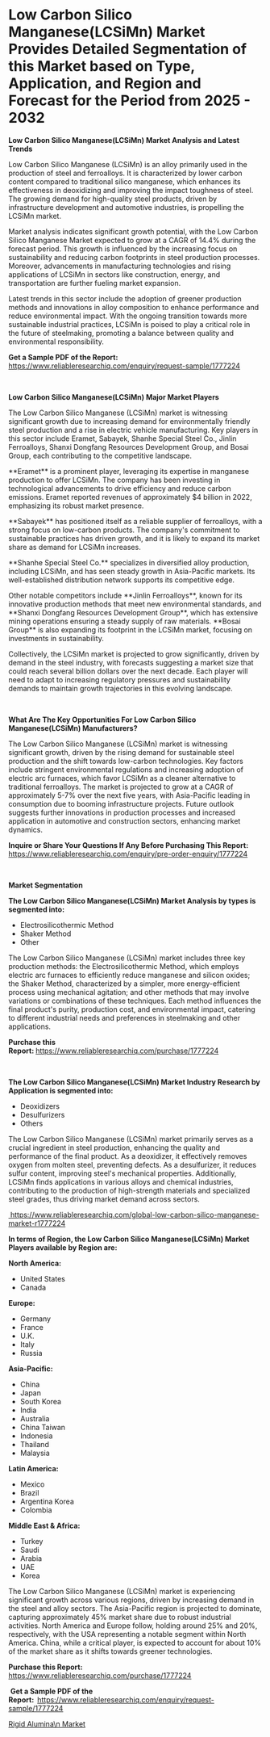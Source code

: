 <p><h1>Low Carbon Silico Manganese(LCSiMn) Market Provides Detailed Segmentation of this Market based on Type, Application, and Region and Forecast for the Period from 2025 - 2032</h1></p><p><strong>Low Carbon Silico Manganese(LCSiMn) Market Analysis and Latest Trends</strong></p>
<p><p>Low Carbon Silico Manganese (LCSiMn) is an alloy primarily used in the production of steel and ferroalloys. It is characterized by lower carbon content compared to traditional silico manganese, which enhances its effectiveness in deoxidizing and improving the impact toughness of steel. The growing demand for high-quality steel products, driven by infrastructure development and automotive industries, is propelling the LCSiMn market.</p><p>Market analysis indicates significant growth potential, with the Low Carbon Silico Manganese Market expected to grow at a CAGR of 14.4% during the forecast period. This growth is influenced by the increasing focus on sustainability and reducing carbon footprints in steel production processes. Moreover, advancements in manufacturing technologies and rising applications of LCSiMn in sectors like construction, energy, and transportation are further fueling market expansion. </p><p>Latest trends in this sector include the adoption of greener production methods and innovations in alloy composition to enhance performance and reduce environmental impact. With the ongoing transition towards more sustainable industrial practices, LCSiMn is poised to play a critical role in the future of steelmaking, promoting a balance between quality and environmental responsibility.</p></p>
<p><strong>Get a Sample PDF of the Report:&nbsp;</strong> <a href="https://www.reliableresearchiq.com/enquiry/request-sample/1777224?utm_campaign=1720&utm_medium=2&utm_source=Github&utm_content=ia&utm_term=02022025&utm_id=low-carbon-silico-manganeselcsimn">https://www.reliableresearchiq.com/enquiry/request-sample/1777224</a></p>
<p>&nbsp;</p>
<p><strong>Low Carbon Silico Manganese(LCSiMn) Major Market Players</strong></p>
<p><p>The Low Carbon Silico Manganese (LCSiMn) market is witnessing significant growth due to increasing demand for environmentally friendly steel production and a rise in electric vehicle manufacturing. Key players in this sector include Eramet, Sabayek, Shanhe Special Steel Co., Jinlin Ferroalloys, Shanxi Dongfang Resources Development Group, and Bosai Group, each contributing to the competitive landscape.</p><p>**Eramet** is a prominent player, leveraging its expertise in manganese production to offer LCSiMn. The company has been investing in technological advancements to drive efficiency and reduce carbon emissions. Eramet reported revenues of approximately $4 billion in 2022, emphasizing its robust market presence.</p><p>**Sabayek** has positioned itself as a reliable supplier of ferroalloys, with a strong focus on low-carbon products. The company's commitment to sustainable practices has driven growth, and it is likely to expand its market share as demand for LCSiMn increases. </p><p>**Shanhe Special Steel Co.** specializes in diversified alloy production, including LCSiMn, and has seen steady growth in Asia-Pacific markets. Its well-established distribution network supports its competitive edge.</p><p>Other notable competitors include **Jinlin Ferroalloys**, known for its innovative production methods that meet new environmental standards, and **Shanxi Dongfang Resources Development Group**, which has extensive mining operations ensuring a steady supply of raw materials. **Bosai Group** is also expanding its footprint in the LCSiMn market, focusing on investments in sustainability.</p><p>Collectively, the LCSiMn market is projected to grow significantly, driven by demand in the steel industry, with forecasts suggesting a market size that could reach several billion dollars over the next decade. Each player will need to adapt to increasing regulatory pressures and sustainability demands to maintain growth trajectories in this evolving landscape.</p></p>
<p>&nbsp;</p>
<p><strong>What Are The Key Opportunities For Low Carbon Silico Manganese(LCSiMn) Manufacturers?</strong></p>
<p><p>The Low Carbon Silico Manganese (LCSiMn) market is witnessing significant growth, driven by the rising demand for sustainable steel production and the shift towards low-carbon technologies. Key factors include stringent environmental regulations and increasing adoption of electric arc furnaces, which favor LCSiMn as a cleaner alternative to traditional ferroalloys. The market is projected to grow at a CAGR of approximately 5-7% over the next five years, with Asia-Pacific leading in consumption due to booming infrastructure projects. Future outlook suggests further innovations in production processes and increased application in automotive and construction sectors, enhancing market dynamics.</p></p>
<p><strong>Inquire or Share Your Questions If Any Before Purchasing This Report:</strong> <a href="https://www.reliableresearchiq.com/enquiry/pre-order-enquiry/1777224?utm_campaign=1720&utm_medium=2&utm_source=Github&utm_content=ia&utm_term=02022025&utm_id=low-carbon-silico-manganeselcsimn">https://www.reliableresearchiq.com/enquiry/pre-order-enquiry/1777224</a></p>
<p>&nbsp;</p>
<p><strong>Market Segmentation</strong></p>
<p><strong>The Low Carbon Silico Manganese(LCSiMn) Market Analysis by types is segmented into:</strong></p>
<p><ul><li>Electrosilicothermic Method</li><li>Shaker Method</li><li>Other</li></ul></p>
<p><p>The Low Carbon Silico Manganese (LCSiMn) market includes three key production methods: the Electrosilicothermic Method, which employs electric arc furnaces to efficiently reduce manganese and silicon oxides; the Shaker Method, characterized by a simpler, more energy-efficient process using mechanical agitation; and other methods that may involve variations or combinations of these techniques. Each method influences the final product's purity, production cost, and environmental impact, catering to different industrial needs and preferences in steelmaking and other applications.</p></p>
<p><strong>Purchase this Report:&nbsp;</strong><a href="https://www.reliableresearchiq.com/purchase/1777224?utm_campaign=1720&utm_medium=2&utm_source=Github&utm_content=ia&utm_term=02022025&utm_id=low-carbon-silico-manganeselcsimn">https://www.reliableresearchiq.com/purchase/1777224</a></p>
<p>&nbsp;</p>
<p><strong>The Low Carbon Silico Manganese(LCSiMn) Market Industry Research by Application is segmented into:</strong></p>
<p><ul><li>Deoxidizers</li><li>Desulfurizers</li><li>Others</li></ul></p>
<p><p>The Low Carbon Silico Manganese (LCSiMn) market primarily serves as a crucial ingredient in steel production, enhancing the quality and performance of the final product. As a deoxidizer, it effectively removes oxygen from molten steel, preventing defects. As a desulfurizer, it reduces sulfur content, improving steel's mechanical properties. Additionally, LCSiMn finds applications in various alloys and chemical industries, contributing to the production of high-strength materials and specialized steel grades, thus driving market demand across sectors.</p></p>
<p><a href="https://www.reliableresearchiq.com/global-low-carbon-silico-manganese-market-r1777224?utm_campaign=1720&utm_medium=2&utm_source=Github&utm_content=ia&utm_term=02022025&utm_id=low-carbon-silico-manganeselcsimn">&nbsp;https://www.reliableresearchiq.com/global-low-carbon-silico-manganese-market-r1777224</a></p>
<p><strong>In terms of Region, the Low Carbon Silico Manganese(LCSiMn) Market Players available by Region are:</strong></p>
<p>
    <p> <strong> North America: </strong>
        <ul>
            <li>United States</li>
            <li>Canada</li>
        </ul>
        </p> 
    <p> <strong> Europe: </strong>
        <ul>
            <li>Germany</li>
            <li>France</li>
            <li>U.K.</li>
            <li>Italy</li>
            <li>Russia</li>
        </ul>
        </p> 
    <p> <strong> Asia-Pacific: </strong>
        <ul>
            <li>China</li>
            <li>Japan</li>
            <li>South Korea</li>
            <li>India</li>
            <li>Australia</li>
            <li>China Taiwan</li>
            <li>Indonesia</li>
            <li>Thailand</li>
            <li>Malaysia</li>
        </ul>
        </p> 
    <p> <strong> Latin America: </strong>
        <ul>
            <li>Mexico</li>
            <li>Brazil</li>
            <li>Argentina Korea</li>
            <li>Colombia</li>
        </ul>
        </p> 
    <p> <strong> Middle East & Africa: </strong>
        <ul>
            <li>Turkey</li>
            <li>Saudi</li>
            <li>Arabia</li>
            <li>UAE</li>
            <li>Korea</li>
        </ul>
    </p>
    </p>
<p><p>The Low Carbon Silico Manganese (LCSiMn) market is experiencing significant growth across various regions, driven by increasing demand in the steel and alloy sectors. The Asia-Pacific region is projected to dominate, capturing approximately 45% market share due to robust industrial activities. North America and Europe follow, holding around 25% and 20%, respectively, with the USA representing a notable segment within North America. China, while a critical player, is expected to account for about 10% of the market share as it shifts towards greener technologies.</p></p>
<p><strong>Purchase this Report: </strong><a href="https://www.reliableresearchiq.com/purchase/1777224?utm_campaign=1720&utm_medium=2&utm_source=Github&utm_content=ia&utm_term=02022025&utm_id=low-carbon-silico-manganeselcsimn">https://www.reliableresearchiq.com/purchase/1777224</a></p>
<p>&nbsp;<strong>Get a Sample PDF of the Report:&nbsp;&nbsp;</strong><a href="https://www.reliableresearchiq.com/enquiry/request-sample/1777224?utm_campaign=1720&utm_medium=2&utm_source=Github&utm_content=ia&utm_term=02022025&utm_id=low-carbon-silico-manganeselcsimn">https://www.reliableresearchiq.com/enquiry/request-sample/1777224</a></p>
<p><strong></strong></p>
<p><p><a href="https://github.com/XavierTyler76/Market-Research-Report-List-1/blob/main/rigid-aluminan-market.md?utm_campaign=1720&utm_medium=2&utm_source=Github&utm_content=ia&utm_term=02022025&utm_id=low-carbon-silico-manganeselcsimn">Rigid Alumina\n Market</a></p></p>